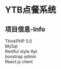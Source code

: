 YTB点餐系统
===============
## 项目信息-Info
ThinkPHP 5.0<br>
MySql<br>
Restful style Api<br>
boostrap admin<br>
React.js client<br>
